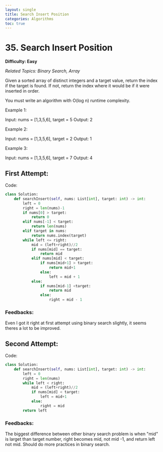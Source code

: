 ```yaml
---
layout: single
title: Search Insert Position
categories: Algorithms
toc: true
---
```


# 35. Search Insert Position

**Difficulty: Easy**

*Related Topics: Binary Search, Array*

Given a sorted array of distinct integers and a target value, return the index if the target is found. If not, return the index where it would be if it were inserted in order.

You must write an algorithm with O(log n) runtime complexity. 

Example 1:

Input: nums = [1,3,5,6], target = 5
Output: 2

Example 2:

Input: nums = [1,3,5,6], target = 2
Output: 1

Example 3:

Input: nums = [1,3,5,6], target = 7
Output: 4

## First Attempt:

Code:
```python
class Solution:
    def searchInsert(self, nums: List[int], target: int) -> int:
        left = 0
        right = len(nums)-1
        if nums[0] > target:
            return 0
        elif nums[-1] < target:
            return len(nums)
        elif target in nums:
            return nums.index(target)
        while left <= right:
            mid = (left+right)//2
            if nums[mid] == target:
                return mid
            elif nums[mid] < target:
                if nums[mid+1] > target:
                    return mid+1
                else:
                    left = mid + 1
            else:
                if nums[mid-1] <target:
                    return mid
                else:
                    right = mid - 1
```
### Feedbacks: 
Even I got it right at first attempt using binary search slightly, it seems theres a lot to be improved.

## Second Attempt:

Code:
```python
class Solution:
    def searchInsert(self, nums: List[int], target: int) -> int:
        left = 0
        right = len(nums)
        while left < right:
            mid = (left+right)//2
            if nums[mid] < target:
                left = mid+1
            else:
                right = mid
        return left
```      
### Feedbacks: 
The biggest difference between other binary search problem is when "mid" is larget than target number, right becomes mid, not mid -1, and return left not mid.
Should do more practices in binary search.